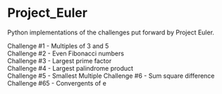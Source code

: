 # Project_Euler
Python implementations of the challenges put forward by Project Euler. 

Challenge #1 - Multiples of 3 and 5  
Challenge #2 - Even Fibonacci numbers  
Challenge #3 - Largest prime factor  
Challenge #4 - Largest palindrome product  
Challenge #5 - Smallest Multiple 
Challenge #6 - Sum square difference
Challenge #65 - Convergents of e
